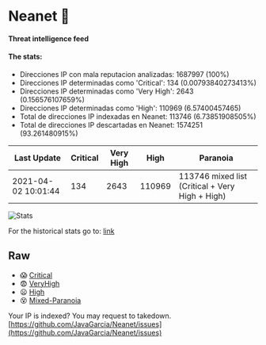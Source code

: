 # Neanet :hocho:
#### Threat intelligence feed
#### The stats:

- Direcciones IP con mala reputacion analizadas: 1687997 (100%)
- Direcciones IP determinadas como 'Critical':  134 (0.00793840273413%)
- Direcciones IP determinadas como 'Very High':  2643 (0.156576107659%)
- Direcciones IP determinadas como 'High':  110969 (6.57400457465)
- Total de direcciones IP indexadas en Neanet:  113746 (6.73851908505%)
- Total de direcciones IP descartadas en Neanet:  1574251 (93.261480915%)

| Last Update | Critical | Very High | High | Paranoia |
| --- | --- | --- | --- | --- |
| 2021-04-02 10:01:44 | 134 | 2643 | 110969 | 113746 mixed list (Critical + Very High + High)|

![Stats](https://docs.google.com/spreadsheets/d/e/2PACX-1vSnaNMIXVabIpDJjufMlzH7poXnshF3mgd8Is1g9ytUEzVsP5my4Trn8f-xkoLLQ38xpL3HtmUexLo6/pubchart?oid=501124687&format=image)

For the historical stats go to: [link](/stats.csv)
## Raw
- :scream: [Critical](https://raw.githubusercontent.com/JavaGarcia/Neanet/master/blacklists/neanet_critical.txt)
- :fearful: [VeryHigh](https://raw.githubusercontent.com/JavaGarcia/Neanet/master/blacklists/neanet_veryHigh.txtt)
- :frowning: [High](https://raw.githubusercontent.com/JavaGarcia/Neanet/master/blacklists/neanet_high.txt)
- :dizzy_face: [Mixed-Paranoia](https://raw.githubusercontent.com/JavaGarcia/Neanet/master/blacklists/neanet_all.txt)


Your IP is indexed? You may request to takedown. [https://github.com/JavaGarcia/Neanet/issues](https://github.com/JavaGarcia/Neanet/issues)

















































































































































































































































































































































































































































































































































































































































































































































































































































































































































































































































































































































































































































































































































































































































































































































































































































































































































































































































































































































































































































































































































































































































































































































































































































































































































































































































































































































































































































































































































































































































































































































































































































































































































































































































































































































































































































































































































































































































































































































































































































































































































































































































































































































































































































































































































































































































































































































































































































































































































































































































































































































































































































































































































































































































































































